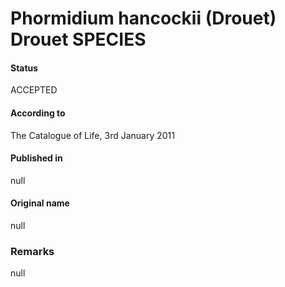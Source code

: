 # Phormidium hancockii (Drouet) Drouet SPECIES

#### Status
ACCEPTED

#### According to
The Catalogue of Life, 3rd January 2011

#### Published in
null

#### Original name
null

### Remarks
null